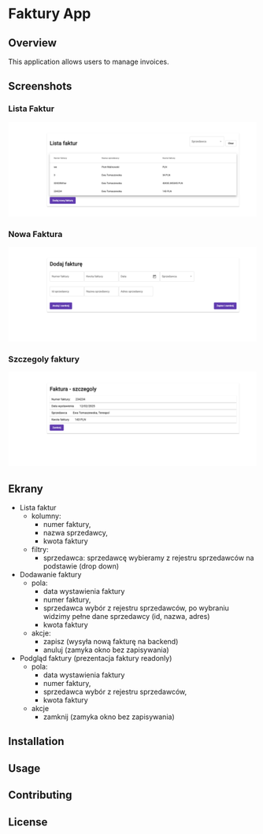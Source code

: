 # Faktury App

## Overview
This application allows users to manage invoices.

## Screenshots

### Lista Faktur
![alt text](image.png)

### Nowa Faktura
![alt text](image-1.png)

### Szczegoly faktury
![alt text](image-2.png)

## Ekrany
* Lista faktur
  * kolumny:
    * numer faktury,
    * nazwa sprzedawcy,
    * kwota faktury
  * filtry:
    * sprzedawca: sprzedawcę wybieramy z rejestru sprzedawców na podstawie (drop down)  
* Dodawanie faktury
  * pola:
    * data wystawienia faktury
    * numer faktury,
    * sprzedawca wybór z rejestru sprzedawców, po wybraniu widzimy pełne dane sprzedawcy (id, nazwa, adres)
    * kwota faktury
  * akcje:
    * zapisz (wysyła nową fakturę na backend)
    * anuluj (zamyka okno bez zapisywania)
* Podgląd faktury (prezentacja faktury readonly)
  * pola:
    * data wystawienia faktury
    * numer faktury,
    * sprzedawca wybór z rejestru sprzedawców,
    * kwota faktury
  * akcje
    * zamknij (zamyka okno bez zapisywania)

## Installation
<!-- ...existing code... -->

## Usage
<!-- ...existing code... -->

## Contributing
<!-- ...existing code... -->

## License
<!-- ...existing code... -->
